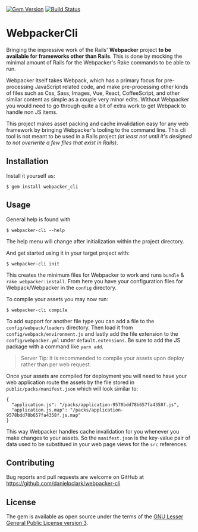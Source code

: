 [![Gem Version](https://badge.fury.io/rb/webpacker-cli.svg)](http://badge.fury.io/rb/webpacker-cli)
[![Build Status](https://travis-ci.org/danielpclark/webpacker-cli.svg)](https://travis-ci.org/danielpclark/webpacker-cli)

# WebpackerCli

Bringing the impressive work of the Rails' **Webpacker** project **to be available for frameworks
other than Rails**.  This is done by mocking the minimal amount of Rails for the Webpacker's
Rake commands to be able to run.

Webpacker itself takes Webpack, which has a primary focus for pre-processing JavaScript related
code, and make pre-processing other kinds of files such as Css, Sass, Images, Vue, React,
CoffeeScript, and other similar content as simple as a couple very minor edits.  Without Webpacker
you would need to go through quite a bit of extra work to get Webpack to handle non JS items.

This project makes asset packing and cache invalidation easy for any web framework by bringing
Webpacker's tooling to the command line.  This cli tool is not meant to be used in a Rails project
_(at least not until it's designed to not overwrite a few files that exist in Rails)_.

## Installation

Install it yourself as:

    $ gem install webpacker_cli

## Usage

General help is found with

    $ webpacker-cli --help

The help menu will change after initialization within the project directory.

And get started using it in your target project with:

    $ webpacker-cli init

This creates the minimum files for Webpacker to work and runs `bundle` & `rake webpacker:install`.
From here you have your configuration files for Webpack/Webpacker in the `config` directory.

To compile your assets you may now run:

    $ webpacker-cli compile

To add support for another file type you can add a file to the `config/webpack/loaders`
directory.  Then load it from `config/webpack/environment.js` and lastly add the file extension
to the `config/webpacker.yml` under `default.extensions`.  Be sure to add the JS package with
a command like `yarn add`.

> Server Tip: It is recommended to compile your assets upon deploy rather than per web request.

Once your assets are compiled for deployment you will need to have your web application route
the assets by the file stored in `public/packs/manifest.json` which will look similar to:

    {
      "application.js": "/packs/application-9578bdd78b657fa4358f.js",
      "application.js.map": "/packs/application-9578bdd78b657fa4358f.js.map"
    }

This way Webpacker handles cache invalidation for you whenever you make changes to your assets.
So the `manifest.json` is the key-value pair of data used to be substitued in your web page views
for the `src` references.

## Contributing

Bug reports and pull requests are welcome on GitHub at https://github.com/danielpclark/webpacker-cli

## License

The gem is available as open source under the terms of the [GNU Lesser General Public License version 3](https://opensource.org/licenses/LGPL-3.0).
